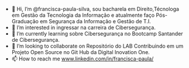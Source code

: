 - 👋 Hi, I’m @francisca-paula-silva, sou bacharela em Direito,Técnologa em Gestão da Tecnologia da Informação e atualmente faço Pós-Graduação em Segurança da Informação e Gestão de T.I.
- 👀 I’m interested in ingressar na carreira de Cibersegurança.
- 🌱 I’m currently learning sobre Cibersegurança no Bootcamp Santander de Cibersegurança.
- 💞️ I’m looking to collaborate on Repositório do LAB Contribuindo em um Projeto Open Source no Git Hub da Digital  Inovation One.
- 📫 How to reach me  www.linkedin.com/in/francisca-paula/

<!---
francisca-paula-silva/francisca-paula-silva is a ✨ special ✨ repository because its `README.md` (this file) appears on your GitHub profile.
You can click the Preview link to take a look at your changes.
--->


